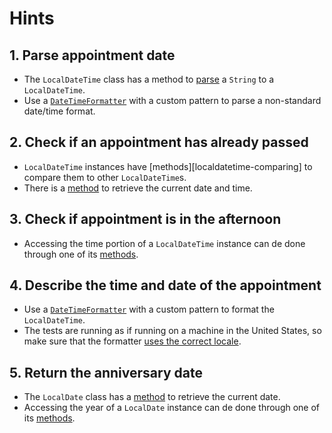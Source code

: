 # Hints

## 1. Parse appointment date

- The `LocalDateTime` class has a method to [parse][localdatetime-parse] a `String` to a `LocalDateTime`.
- Use a [`DateTimeFormatter`][datetimeformatter-docs] with a custom pattern to parse a non-standard date/time format.

## 2. Check if an appointment has already passed

- `LocalDateTime` instances have [methods][localdatetime-comparing] to compare them to other `LocalDateTime`s.
- There is a [method][localdatetime-methods] to retrieve the current date and time.

## 3. Check if appointment is in the afternoon

- Accessing the time portion of a `LocalDateTime` instance can de done through one of its [methods][localdatetime-methods].

## 4. Describe the time and date of the appointment

- Use a [`DateTimeFormatter`][datetimeformatter-docs] with a custom pattern to format the `LocalDateTime`.
- The tests are running as if running on a machine in the United States, so make sure that the formatter [uses the correct locale][datetimeformatter-ofpattern-with-locale].

## 5. Return the anniversary date

- The `LocalDate` class has a [method][localdate-methods] to retrieve the current date.
- Accessing the year of a `LocalDate` instance can de done through one of its [methods][localdate-methods].

[localdate-methods]: https://docs.oracle.com/javase/8/docs/api/java/time/LocalDate.html
[localdatetime-methods]: https://docs.oracle.com/javase/8/docs/api/java/time/LocalDateTime.html
[localdatetime-parse]: https://docs.oracle.com/javase/8/docs/api/java/time/LocalDateTime.html#parse-java.lang.CharSequence-java.time.format.DateTimeFormatter-
[datetimeformatter-docs]: https://docs.oracle.com/javase/8/docs/api/java/time/format/DateTimeFormatter.html
[datetimeformatter-ofpattern-with-locale]: https://docs.oracle.com/javase/8/docs/api/java/time/format/DateTimeFormatter.html#ofPattern-java.lang.String-java.util.Locale-

